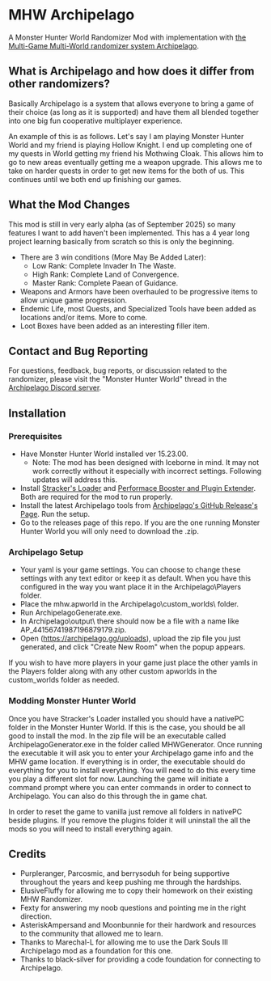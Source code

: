 # MHW Archipelago
A Monster Hunter World Randomizer Mod with implementation with [the Multi-Game Multi-World randomizer system Archipelago](https://archipelago.gg).

## What is Archipelago and how does it differ from other randomizers?
Basically Archipelago is a system that allows everyone to bring a game of their choice (as long as it is supported) and have them all blended together into one big fun cooperative multiplayer experience.

An example of this is as follows. Let's say I am playing Monster Hunter World and my friend is playing Hollow Knight. I end up completing one of my quests in World getting my friend his Mothwing Cloak. This allows him to go to new areas eventually getting me a weapon upgrade. This allows me to take on harder quests in order to get new items for the both of us. This continues until we both end up finishing our games.

## What the Mod Changes
This mod is still in very early alpha (as of September 2025) so many features I want to add haven't been implemented. This has a 4 year long project learning basically from scratch so this is only the beginning.

* There are 3 win conditions (More May Be Added Later):
  *   Low Rank: Complete Invader In The Waste.
  *   High Rank: Complete Land of Convergence.
  *   Master Rank: Complete Paean of Guidance.
* Weapons and Armors have been overhauled to be progressive items to allow unique game progression.
* Endemic Life, most Quests, and Specialized Tools have been added as locations and/or items. More to come.
* Loot Boxes have been added as an interesting filler item.

## Contact and Bug Reporting
For questions, feedback, bug reports, or discussion related to the randomizer, please visit the "Monster Hunter World" thread in the [Archipelago Discord server](https://discord.com/invite/8Z65BR2).

## Installation
### Prerequisites
* Have Monster Hunter World installed ver 15.23.00.
  * Note: The mod has been designed with Iceborne in mind. It may not work correctly without it especially with incorrect settings. Following updates will address this.
* Install [Stracker's Loader](https://www.nexusmods.com/monsterhunterworld/mods/1982) and [Performace Booster and Plugin Extender](https://www.nexusmods.com/monsterhunterworld/mods/3473). Both are required for the mod to run properly.
* Install the latest Archipelago tools from [Archipelago's GitHub Release's Page](https://github.com/ArchipelagoMW/Archipelago/releases). Run the setup.
* Go to the releases page of this repo. If you are the one running Monster Hunter World you will only need to download the .zip.

### Archipelago Setup
* Your yaml is your game settings. You can choose to change these settings with any text editor or keep it as default. When you have this configured in the way you want place it in the Archipelago\Players folder.
* Place the mhw.apworld in the Archipelago\custom_worlds\ folder.
* Run ArchipelagoGenerate.exe.
* In Archipelago\output\ there should now be a file with a name like AP_44156741987196879179.zip.
* Open (https://archipelago.gg/uploads), upload the zip file you just generated, and click "Create New Room" when the popup appears.

If you wish to have more players in your game just place the other yamls in the Players folder along with any other custom apworlds in the custom_worlds folder as needed.

### Modding Monster Hunter World
Once you have Stracker's Loader installed you should have a nativePC folder in the Monster Hunter World. If this is the case, you should be all good to install the mod. In the zip file will be an executable called ArchipelagoGenerator.exe in the folder called MHWGenerator. Once running the executable it will ask you to enter your Archipelago game info and the MHW game location. If everything is in order, the executable should do everything for you to install everything. You will need to do this every time you play a different slot for now. Launching the game will initiate a command prompt where you can enter commands in order to connect to Archipelago. You can also do this through the in game chat.

In order to reset the game to vanilla just remove all folders in nativePC beside plugins. If you remove the plugins folder it will uninstall the all the mods so you will need to install everything again.

## Credits
* Purpleranger, Parcosmic, and berrysoduh for being supportive throughout the years and keep pushing me through the hardships.
* ElusiveFluffy for allowing me to copy their homework on their existing MHW Randomizer.
* Fexty for answering my noob questions and pointing me in the right direction.
* AsteriskAmpersand and Moonbunnie for their hardwork and resources to the community that allowed me to learn.
* Thanks to Marechal-L for allowing me to use the Dark Souls III Archipelago mod as a foundation for this one.
* Thanks to black-silver for providing a code foundation for connecting to Archipelago.
